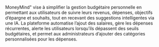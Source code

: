 MoneyMind" vise à simplifier la gestion budgétaire personnelle en permettant aux utilisateurs de suivre leurs revenus, dépenses, objectifs d’épargne et souhaits, tout en recevant des suggestions intelligentes via une IA. La plateforme automatise l’ajout des salaires, gère les dépenses récurrentes, alerte les utilisateurs lorsqu’ils dépassent des seuils budgétaires, et permet aux administrateurs d’ajouter des catégories personnalisées pour les dépenses. 